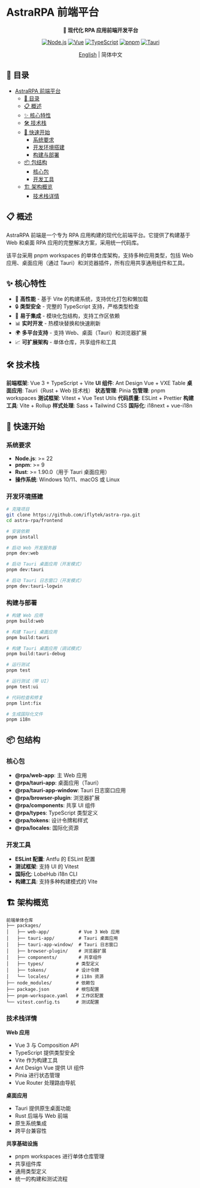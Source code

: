# AstraRPA 前端平台

<div align="center">

**🎨 现代化 RPA 应用前端开发平台**

[![Node.js](https://img.shields.io/badge/node.js-22+-green.svg)](https://nodejs.org/)
[![Vue](https://img.shields.io/badge/vue-3+-4FC08D.svg)](https://vuejs.org/)
[![TypeScript](https://img.shields.io/badge/typescript-5.9+-blue.svg)](https://www.typescriptlang.org/)
[![pnpm](https://img.shields.io/badge/pnpm-9+-orange.svg)](https://pnpm.io/)
[![Tauri](https://img.shields.io/badge/tauri-1.6+-purple.svg)](https://tauri.app/)

[English](README.md) | 简体中文

</div>

## 📑 目录

- [AstraRPA 前端平台](#astrarpa-前端平台)
  - [📑 目录](#-目录)
  - [📋 概述](#-概述)
  - [✨ 核心特性](#-核心特性)
  - [🛠️ 技术栈](#️-技术栈)
  - [🚀 快速开始](#-快速开始)
    - [系统要求](#系统要求)
    - [开发环境搭建](#开发环境搭建)
    - [构建与部署](#构建与部署)
  - [📦 包结构](#-包结构)
    - [核心包](#核心包)
    - [开发工具](#开发工具)
  - [🏗️ 架构概览](#️-架构概览)
    - [技术栈详情](#技术栈详情)

## 📋 概述

AstraRPA 前端是一个专为 RPA 应用构建的现代化前端平台。它提供了构建基于 Web 和桌面 RPA 应用的完整解决方案，采用统一代码库。

该平台采用 pnpm workspaces 的单体仓库架构，支持多种应用类型，包括 Web 应用、桌面应用（通过 Tauri）和浏览器插件，所有应用共享通用组件和工具。

## ✨ 核心特性

- 🚀 **高性能** - 基于 Vite 的构建系统，支持优化打包和懒加载
- 🔒 **类型安全** - 完整的 TypeScript 支持，严格类型检查
- 🔧 **易于集成** - 模块化包结构，支持工作区依赖
- 📊 **实时开发** - 热模块替换和快速刷新
- 🌍 **多平台支持** - 支持 Web、桌面（Tauri）和浏览器扩展
- 📈 **可扩展架构** - 单体仓库，共享组件和工具

## 🛠️ 技术栈

**前端框架**: Vue 3 + TypeScript + Vite
**UI 组件**: Ant Design Vue + VXE Table
**桌面应用**: Tauri（Rust + Web 技术栈）
**状态管理**: Pinia
**包管理**: pnpm workspaces
**测试框架**: Vitest + Vue Test Utils
**代码质量**: ESLint + Prettier
**构建工具**: Vite + Rollup
**样式处理**: Sass + Tailwind CSS
**国际化**: i18next + vue-i18n

## 🚀 快速开始

### 系统要求

- **Node.js**: >= 22
- **pnpm**: >= 9
- **Rust**: >= 1.90.0（用于 Tauri 桌面应用）
- **操作系统**: Windows 10/11、macOS 或 Linux

### 开发环境搭建

```bash
# 克隆项目
git clone https://github.com/iflytek/astra-rpa.git
cd astra-rpa/frontend

# 安装依赖
pnpm install

# 启动 Web 开发服务器
pnpm dev:web

# 启动 Tauri 桌面应用（开发模式）
pnpm dev:tauri

# 启动 Tauri 日志窗口（开发模式）
pnpm dev:tauri-logwin
```

### 构建与部署

```bash
# 构建 Web 应用
pnpm build:web

# 构建 Tauri 桌面应用
pnpm build:tauri

# 构建 Tauri 桌面应用（调试模式）
pnpm build:tauri-debug

# 运行测试
pnpm test

# 运行测试（带 UI）
pnpm test:ui

# 代码检查和修复
pnpm lint:fix

# 生成国际化文件
pnpm i18n
```

## 📦 包结构

### 核心包

- **@rpa/web-app**: 主 Web 应用
- **@rpa/tauri-app**: 桌面应用（Tauri）
- **@rpa/tauri-app-window**: Tauri 日志窗口应用
- **@rpa/browser-plugin**: 浏览器扩展
- **@rpa/components**: 共享 UI 组件
- **@rpa/types**: TypeScript 类型定义
- **@rpa/tokens**: 设计令牌和样式
- **@rpa/locales**: 国际化资源

### 开发工具

- **ESLint 配置**: Antfu 的 ESLint 配置
- **测试框架**: 支持 UI 的 Vitest
- **国际化**: LobeHub i18n CLI
- **构建工具**: 支持多种构建模式的 Vite

## 🏗️ 架构概览

```
前端单体仓库
├── packages/
│   ├── web-app/           # Vue 3 Web 应用
│   ├── tauri-app/         # Tauri 桌面应用
│   ├── tauri-app-window/  # Tauri 日志窗口
│   ├── browser-plugin/    # 浏览器扩展
│   ├── components/        # 共享组件
│   ├── types/            # 类型定义
│   ├── tokens/           # 设计令牌
│   └── locales/          # i18n 资源
├── node_modules/         # 依赖包
├── package.json          # 根包配置
├── pnpm-workspace.yaml   # 工作区配置
└── vitest.config.ts      # 测试配置
```

### 技术栈详情

**Web 应用**

- Vue 3 与 Composition API
- TypeScript 提供类型安全
- Vite 作为构建工具
- Ant Design Vue 提供 UI 组件
- Pinia 进行状态管理
- Vue Router 处理路由导航

**桌面应用**

- Tauri 提供原生桌面功能
- Rust 后端与 Web 前端
- 原生系统集成
- 跨平台兼容性

**共享基础设施**

- pnpm workspaces 进行单体仓库管理
- 共享组件库
- 通用类型定义
- 统一的构建和测试流程
